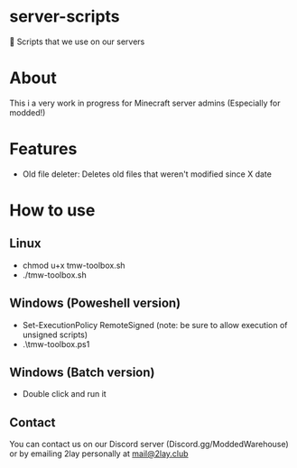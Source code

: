 # server-scripts
📄 Scripts that we use on our servers

# About 
This i a very work in progress for Minecraft server admins (Especially for modded!)

# Features
- Old file deleter: Deletes old files that weren't modified since X date

# How to use

## Linux
- chmod u+x tmw-toolbox.sh
- ./tmw-toolbox.sh

## Windows (Poweshell version)
- Set-ExecutionPolicy RemoteSigned (note: be sure to allow execution of unsigned scripts)
- .\tmw-toolbox.ps1

## Windows (Batch version)
- Double click and run it

## Contact
You can contact us on our Discord server (Discord.gg/ModdedWarehouse) or by emailing 2lay personally at mail@2lay.club
